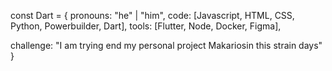 const Dart = {
  pronouns: "he" | "him",
  code: [Javascript, HTML, CSS, Python, Powerbuilder, Dart],
  tools: [Flutter, Node, Docker, Figma],
 
challenge: "I am trying end my personal project Makariosin this strain days"
}
